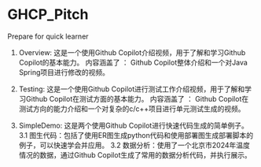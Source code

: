 # GHCP_Pitch
Prepare for quick learner

1. Overview: 
    这是一个使用Github Copilot介绍视频，用于了解和学习Github Copilot的基本能力。
    内容涵盖了 ： Github Copilot整体介绍和一个对Java Spring项目进行修改的视频。

2. Testing: 
    这是一个使用Github Copilot进行测试工作介绍视频，用于了解和学习Github Copilot在测试方面的基本能力。
    内容涵盖了 ： Github Copilot在测试方向的能力介绍和一个对复杂的c/c++项目进行单元测试生成的视频。

3. SimpleDemo: 
    这是两个使用Github Copilot进行快速代码生成的简单例子。
    3.1 图生代码：包括了使用ER图生成python代码和使用部署图生成部署脚本的例子，可以快速学会并应用。
    3.2 数据分析：使用了一个北京市2024年温度情况的数据，通过Github Copilot生成了常用的数据分析代码，并执行展示。